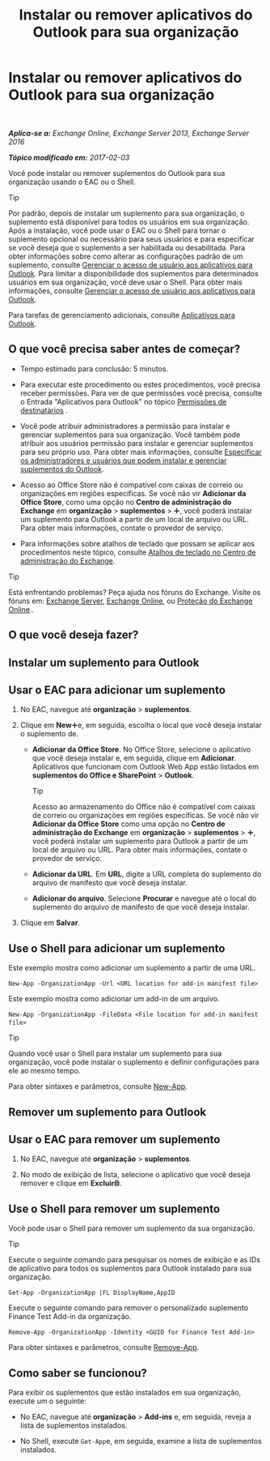 ﻿---
title: 'Instalar ou remover aplicativos do Outlook para sua organização'
TOCTitle: Instalar ou remover aplicativos do Outlook para sua organização
ms:assetid: 112f3ef7-9943-4a1e-8a42-e08e8e9f67f4
ms:mtpsurl: https://technet.microsoft.com/pt-br/library/JJ943752(v=EXCHG.150)
ms:contentKeyID: 52058790
ms.date: 05/22/2018
mtps_version: v=EXCHG.150
ms.translationtype: MT
---

# Instalar ou remover aplicativos do Outlook para sua organização

 

_**Aplica-se a:** Exchange Online, Exchange Server 2013, Exchange Server 2016_

_**Tópico modificado em:** 2017-02-03_

Você pode instalar ou remover suplementos do Outlook para sua organização usando o EAC ou o Shell.


> [!TIP]
> Por padrão, depois de instalar um suplemento para sua organização, o suplemento está disponível para todos os usuários em sua organização. Após a instalação, você pode usar o EAC ou o Shell para tornar o suplemento opcional ou necessário para seus usuários e para especificar se você deseja que o suplemento a ser habilitada ou desabilitada. Para obter informações sobre como alterar as configurações padrão de um suplemento, consulte <A href="manage-user-access-to-add-ins-for-outlook-exchange-online-help.md">Gerenciar o acesso de usuário aos aplicativos para Outlook</A>. Para limitar a disponibilidade dos suplementos para determinados usuários em sua organização, você deve usar o Shell. Para obter mais informações, consulte <A href="manage-user-access-to-add-ins-for-outlook-exchange-online-help.md">Gerenciar o acesso de usuário aos aplicativos para Outlook</A>.



Para tarefas de gerenciamento adicionais, consulte [Aplicativos para Outlook](add-ins-for-outlook-exchange-2013-help.md).

## O que você precisa saber antes de começar?

  - Tempo estimado para conclusão: 5 minutos.

  - Para executar este procedimento ou estes procedimentos, você precisa receber permissões. Para ver de que permissões você precisa, consulte o Entrada "Aplicativos para Outlook" no tópico [Permissões de destinatários](recipients-permissions-exchange-2013-help.md) .

  - Você pode atribuir administradores a permissão para instalar e gerenciar suplementos para sua organização. Você também pode atribuir aos usuários permissão para instalar e gerenciar suplementos para seu próprio uso. Para obter mais informações, consulte [Especificar os administradores e usuários que podem instalar e gerenciar suplementos do Outlook](specify-the-administrators-and-users-who-can-install-and-manage-add-ins-for-outlook-exchange-2013-help.md).

  - Acesso ao Office Store não é compatível com caixas de correio ou organizações em regiões específicas. Se você não vir **Adicionar da Office Store**, como uma opção no **Centro de administração do Exchange** em **organização** \> **suplementos** \> ![Ícone Adicionar](images/JJ218640.c1e75329-d6d7-4073-a27d-498590bbb558(EXCHG.150).gif "Ícone Adicionar"), você poderá instalar um suplemento para Outlook a partir de um local de arquivo ou URL. Para obter mais informações, contate o provedor de serviço.

  - Para informações sobre atalhos de teclado que possam se aplicar aos procedimentos neste tópico, consulte [Atalhos de teclado no Centro de administração do Exchange](keyboard-shortcuts-in-the-exchange-admin-center-exchange-online-protection-help.md).


> [!TIP]
> Está enfrentando problemas? Peça ajuda nos fóruns do Exchange. Visite os fóruns em: <A href="https://go.microsoft.com/fwlink/p/?linkid=60612">Exchange Server</A>, <A href="https://go.microsoft.com/fwlink/p/?linkid=267542">Exchange Online</A>, ou <A href="https://go.microsoft.com/fwlink/p/?linkid=285351">Proteção do Exchange Online</A>..



## O que você deseja fazer?

## Instalar um suplemento para Outlook

## Usar o EAC para adicionar um suplemento

1.  No EAC, navegue até **organização** \> **suplementos**.

2.  Clique em **New**![Ícone Adicionar](images/JJ218640.c1e75329-d6d7-4073-a27d-498590bbb558(EXCHG.150).gif "Ícone Adicionar")e, em seguida, escolha o local que você deseja instalar o suplemento de.
    
      - **Adicionar da Office Store**. No Office Store, selecione o aplicativo que você deseja instalar e, em seguida, clique em **Adicionar**. Aplicativos que funcionam com Outlook Web App estão listados em **suplementos do Office e SharePoint** \> **Outlook**.
        

        > [!TIP]
        > Acesso ao armazenamento do Office não é compatível com caixas de correio ou organizações em regiões específicas. Se você não vir <STRONG>Adicionar da Office Store</STRONG> como uma opção no <STRONG>Centro de administração do Exchange</STRONG> em <STRONG>organização</STRONG> &gt; <STRONG>suplementos</STRONG> &gt; <IMG title="Ícone Adicionar" alt="Ícone Adicionar" src="images/JJ218640.c1e75329-d6d7-4073-a27d-498590bbb558(EXCHG.150).gif">, você poderá instalar um suplemento para Outlook a partir de um local de arquivo ou URL. Para obter mais informações, contate o provedor de serviço.

    
      - **Adicionar da URL**. Em **URL**, digite a URL completa do suplemento do arquivo de manifesto que você deseja instalar.
    
      - **Adicionar do arquivo**. Selecione **Procurar** e navegue até o local do suplemento do arquivo de manifesto de que você deseja instalar.

3.  Clique em **Salvar**.

## Use o Shell para adicionar um suplemento

Este exemplo mostra como adicionar um suplemento a partir de uma URL.

    New-App -OrganizationApp -Url <URL location for add-in manifest file>

Este exemplo mostra como adicionar um add-in de um arquivo.

    New-App -OrganizationApp -FileData <File location for add-in manifest file>


> [!TIP]
> Quando você usar o Shell para instalar um suplemento para sua organização, você pode instalar o suplemento e definir configurações para ele ao mesmo tempo.



Para obter sintaxes e parâmetros, consulte [New-App](https://technet.microsoft.com/pt-br/library/jj218722\(v=exchg.150\)).

## Remover um suplemento para Outlook

## Usar o EAC para remover um suplemento

1.  No EAC, navegue até **organização** \> **suplementos**.

2.  No modo de exibição de lista, selecione o aplicativo que você deseja remover e clique em **Excluir**![Excluir ícone](images/JJ673559.14f639f6-61e8-4418-bbfb-0db14de9d2f5(EXCHG.150).gif "Excluir ícone").

## Use o Shell para remover um suplemento

Você pode usar o Shell para remover um suplemento da sua organização.


> [!TIP]
> Execute o seguinte comando para pesquisar os nomes de exibição e as IDs de aplicativo para todos os suplementos para Outlook instalado para sua organização.



    Get-App -OrganizationApp |FL DisplayName,AppID

Execute o seguinte comando para remover o personalizado suplemento Finance Test Add-in da organização.

    Remove-App -OrganizationApp -Identity <GUID for Finance Test Add-in>

Para obter sintaxes e parâmetros, consulte [Remove-App](https://technet.microsoft.com/pt-br/library/jj218709\(v=exchg.150\)).

## Como saber se funcionou?

Para exibir os suplementos que estão instalados em sua organização, execute um o seguinte:

  - No EAC, navegue até **organização** \> **Add-ins** e, em seguida, reveja a lista de suplementos instalados.

  - No Shell, execute `Get-App`e, em seguida, examine a lista de suplementos instalados.

